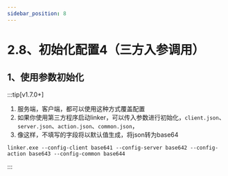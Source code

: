 ```yaml
---
sidebar_position: 8
---
```


# 2.8、初始化配置4（三方入参调用）

## 1、使用参数初始化

:::tip[v1.7.0+]
1. 服务端，客户端，都可以使用这种方式覆盖配置 
2. 如果你使用第三方程序启动linker，可以传入参数进行初始化，`client.json`、`server.json`、`action.json`、`common.json`，
3. 像这样，不填写的字段将以默认值生成，将json转为base64
```
linker.exe --config-client base641 --config-server base642 --config-action base643 --config-common base644
```
:::

